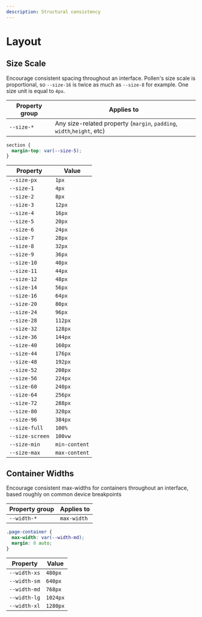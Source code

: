 ```yaml
---
description: Structural consistency
---
```


# Layout

## Size Scale

Encourage consistent spacing throughout an interface. Pollen's size scale is proportional, so `--size-16` is twice as much as `--size-8` for example. One size unit is equal to `4px`.

| Property group | Applies to                                                             |
| -------------- | ---------------------------------------------------------------------- |
| `--size-*`     | Any size-related property (`margin`, `padding`, `width`,`height`, etc) |

```css
section {
  margin-top: var(--size-5);
}
```

| Property        | Value         |
| --------------- | ------------- |
| `--size-px`     | `1px`         |
| `--size-1`      | `4px`         |
| `--size-2`      | `8px`         |
| `--size-3`      | `12px`        |
| `--size-4`      | `16px`        |
| `--size-5`      | `20px`        |
| `--size-6`      | `24px`        |
| `--size-7`      | `28px`        |
| `--size-8`      | `32px`        |
| `--size-9`      | `36px`        |
| `--size-10`     | `40px`        |
| `--size-11`     | `44px`        |
| `--size-12`     | `48px`        |
| `--size-14`     | `56px`        |
| `--size-16`     | `64px`        |
| `--size-20`     | `80px`        |
| `--size-24`     | `96px`        |
| `--size-28`     | `112px`       |
| `--size-32`     | `128px`       |
| `--size-36`     | `144px`       |
| `--size-40`     | `160px`       |
| `--size-44`     | `176px`       |
| `--size-48`     | `192px`       |
| `--size-52`     | `208px`       |
| `--size-56`     | `224px`       |
| `--size-60`     | `240px`       |
| `--size-64`     | `256px`       |
| `--size-72`     | `288px`       |
| `--size-80`     | `320px`       |
| `--size-96`     | `384px`       |
| `--size-full`   | `100%`        |
| `--size-screen` | `100vw`       |
| `--size-min`    | `min-content` |
| `--size-max`    | `max-content` |

## Container Widths

Encourage consistent max-widths for containers throughout an interface, based roughly on common device breakpoints

| Property group | Applies to  |
| -------------- | ----------- |
| `--width-*`    | `max-width` |

```css
.page-container {
  max-width: var(--width-md);
  margin: 0 auto;
}
```

| Property     | Value    |
| ------------ | -------- |
| `--width-xs` | `480px`  |
| `--width-sm` | `640px`  |
| `--width-md` | `768px`  |
| `--width-lg` | `1024px` |
| `--width-xl` | `1280px` |
